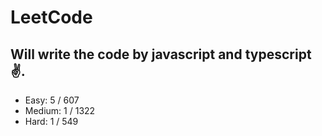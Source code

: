 # LeetCode

## Will write the code by javascript and typescript✌.

- Easy: 5 / 607
- Medium: 1 / 1322
- Hard: 1 / 549
